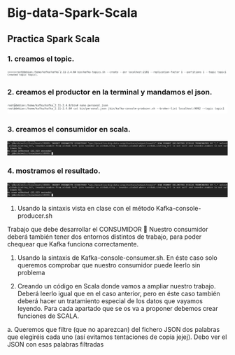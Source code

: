 # Big-data-Spark-Scala

## Practica Spark Scala

### 1. creamos el topic.
![Pantallazo de Hive](https://github.com/juanakan/Big-data-Spark-Scala/blob/master/creando%20el%20topic1.PNG)
### 2. creamos el productor en la terminal y mandamos el json.
![Pantallazo de Hive](https://github.com/juanakan/Big-data-Spark-Scala/blob/master/lanzar%20el%20productor%20en%20consola.PNG)
### 3. creamos el consumidor en scala.
![Pantallazo de Hive](https://github.com/juanakan/Bigdata-architecture/blob/master/select.PNG)
### 4. mostramos el resultado.
![Pantallazo de Hive](https://github.com/juanakan/Bigdata-architecture/blob/master/select.PNG)

1.  Usando la sintaxis vista en clase con el método  Kafka-console-producer.sh 
 
 
Trabajo que debe desarrollar el CONSUMIDOR  Nuestro consumidor deberá también tener dos entornos distintos de trabajo, para poder chequear que Kafka funciona correctamente. 
 
1. Usando la sintaxis de Kafka-console-consumer.sh. En éste caso solo queremos comprobar que nuestro consumidor puede leerlo sin problema  
 
2. Creando un código en Scala donde vamos a ampliar nuestro trabajo. Deberá leerlo igual que en el caso anterior, pero en éste caso  también deberá hacer un tratamiento especial de los datos que vayamos leyendo. Para cada apartado  que se os va a proponer debemos crear funciones de SCALA. 
 
a. Queremos que  filtre (que no aparezcan) del fichero JSON dos palabras que elegiréis cada uno (así evitamos tentaciones de copia jejej). Debo ver el JSON con esas palabras filtradas 
